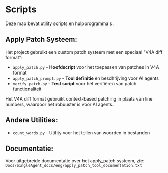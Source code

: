 # Scripts

Deze map bevat utility scripts en hulpprogramma's.

## Apply Patch Systeem:
Het project gebruikt een custom patch systeem met een speciaal "V4A diff format":

- `apply_patch.py` - **Hoofdscript** voor het toepassen van patches in V4A format
- `apply_patch_prompt.py` - **Tool definitie** en beschrijving voor AI agents
- `verify_patch.py` - **Test script** voor het verifiëren van patch functionaliteit

Het V4A diff format gebruikt context-based patching in plaats van line numbers, waardoor het robuuster is voor AI agents.

## Andere Utilities:
- `count_words.py` - Utility voor het tellen van woorden in bestanden

## Documentatie:
Voor uitgebreide documentatie over het apply_patch systeem, zie:
`Docs/SingleAgent_docs/eng/apply_patch_tool_documentation.txt`
